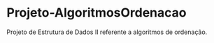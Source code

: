 # Projeto-AlgoritmosOrdenacao
Projeto de Estrutura de Dados II referente a algoritmos de ordenação.
